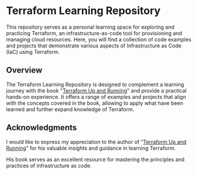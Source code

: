 # Terraform Learning Repository
This repository serves as a personal learning space for exploring and practicing Terraform, an infrastructure-as-code tool for provisioning and managing cloud resources. 
Here, you will find a collection of code examples and projects that demonstrate various aspects of Infrastructure as Code (IaC) using Terraform.

## Overview
The Terraform Learning Repository is designed to complement a learning journey with the book "[Terraform Up and Running](https://www.oreilly.com/library/view/terraform-up-and/9781098116736/)" and provide a practical hands-on experience. 
It offers a range of examples and projects that align with the concepts covered in the book, allowing to apply what have been learned and further expand knowledge of Terraform.

## Acknowledgments
I would like to express my appreciation to the author of "[Terraform Up and Running](https://www.oreilly.com/library/view/terraform-up-and/9781098116736/)" 
for his valuable insights and guidance in learning Terraform. 

His book serves as an excellent resource for mastering the principles and practices of infrastructure as code.

